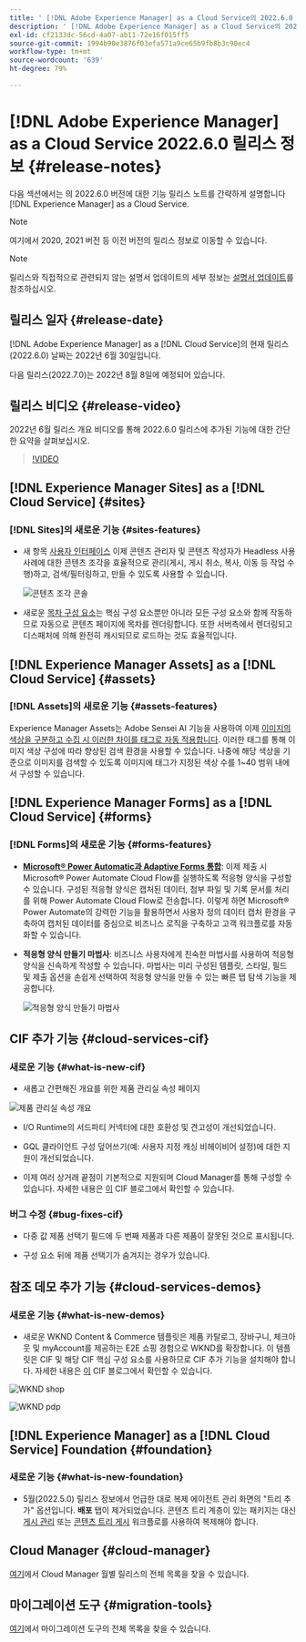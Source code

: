 ```yaml
---
title: ' [!DNL Adobe Experience Manager] as a Cloud Service의 2022.6.0 릴리스 정보입니다.'
description: ' [!DNL Adobe Experience Manager] as a Cloud Service의 2022.6.0 릴리스 정보입니다.'
exl-id: cf2133dc-56cd-4a07-ab11-72e16f015ff5
source-git-commit: 1994b90e3876f03efa571a9ce65b9fb8b3c90ec4
workflow-type: tm+mt
source-wordcount: '639'
ht-degree: 79%

---
```


# [!DNL Adobe Experience Manager] as a Cloud Service 2022.6.0 릴리스 정보 {#release-notes}

다음 섹션에서는 의 2022.6.0 버전에 대한 기능 릴리스 노트를 간략하게 설명합니다 [!DNL Experience Manager] as a Cloud Service.

>[!NOTE]
>
>여기에서 2020, 2021 버전 등 이전 버전의 릴리스 정보로 이동할 수 있습니다.

>[!NOTE]
>
>릴리스와 직접적으로 관련되지 않는 설명서 업데이트의 세부 정보는 [설명서 업데이트](https://experienceleague.adobe.com/docs/experience-manager-release-information/aem-release-updates/doc-updates/documentation-updates.html)를 참조하십시오.

## 릴리스 일자 {#release-date}

[!DNL Adobe Experience Manager] as a [!DNL Cloud Service]의 현재 릴리스(2022.6.0) 날짜는 2022년 6월 30일입니다.

다음 릴리스(2022.7.0)는 2022년 8월 8일에 예정되어 있습니다.

## 릴리스 비디오 {#release-video}

2022년 6월 릴리스 개요 비디오를 통해 2022.6.0 릴리스에 추가된 기능에 대한 간단한 요약을 살펴보십시오.

>[!VIDEO](https://video.tv.adobe.com/v/344308/?quality=12)

## [!DNL Experience Manager Sites] as a [!DNL Cloud Service] {#sites}

### [!DNL Sites]의 새로운 기능 {#sites-features}

* 새 항목 [사용자 인터페이스](/help/sites-cloud/administering/content-fragments/content-fragments-console.md) 이제 콘텐츠 관리자 및 콘텐츠 작성자가 Headless 사용 사례에 대한 콘텐츠 조각을 효율적으로 관리(게시, 게시 취소, 복사, 이동 등 작업 수행)하고, 검색/필터링하고, 만들 수 있도록 사용할 수 있습니다.

  ![콘텐츠 조각 콘솔](/help/release-notes/assets/cf-ui.png)

* 새로운 [목차 구성 요소](https://experienceleague.adobe.com/docs/experience-manager-core-components/using/components/tableofcontents.html)는 핵심 구성 요소뿐만 아니라 모든 구성 요소와 함께 작동하므로 자동으로 콘텐츠 페이지에 목차를 렌더링합니다. 또한 서버측에서 렌더링되고 디스패처에 의해 완전히 캐시되므로 로드하는 것도 효율적입니다.

## [!DNL Experience Manager Assets] as a [!DNL Cloud Service] {#assets}

### [!DNL Assets]의 새로운 기능 {#assets-features}

Experience Manager Assets는 Adobe Sensei AI 기능을 사용하여 이제 [이미지의 색상을 구분하고 수집 시 이러한 차이를 태그로 자동 적용합니다](/help/assets/color-tag-images.md). 이러한 태그를 통해 이미지 색상 구성에 따라 향상된 검색 환경을 사용할 수 있습니다. 나중에 해당 색상을 기준으로 이미지를 검색할 수 있도록 이미지에 태그가 지정된 색상 수를 1~40 범위 내에서 구성할 수 있습니다.

## [!DNL Experience Manager Forms] as a [!DNL Cloud Service] {#forms}

### [!DNL Forms]의 새로운 기능 {#forms-features}

* **[Microsoft® Power Automatic과 Adaptive Forms 통합](/help/forms/forms-microsoft-power-automate-integration.md)**: 이제 제출 시 Microsoft® Power Automate Cloud Flow를 실행하도록 적응형 양식을 구성할 수 있습니다. 구성된 적응형 양식은 캡처된 데이터, 첨부 파일 및 기록 문서를 처리를 위해 Power Automate Cloud Flow로 전송합니다. 이렇게 하면 Microsoft® Power Automate의 강력한 기능을 활용하면서 사용자 정의 데이터 캡처 환경을 구축하여 캡처된 데이터를 중심으로 비즈니스 로직을 구축하고 고객 워크플로를 자동화할 수 있습니다.

* **적응형 양식 만들기 마법사**: 비즈니스 사용자에게 친숙한 마법사를 사용하여 적응형 양식을 신속하게 작성할 수 있습니다. 마법사는 미리 구성된 템플릿, 스타일, 필드 및 제출 옵션을 손쉽게 선택하여 적응형 양식을 만들 수 있는 빠른 탭 탐색 기능을 제공합니다.

  ![적응형 양식 만들기 마법사](/help/release-notes/assets/wizard.png)

## CIF 추가 기능 {#cloud-services-cif}

### 새로운 기능 {#what-is-new-cif}

* 새롭고 간편해진 개요를 위한 제품 관리실 속성 페이지

![제품 관리실 속성 개요](/help/assets/CIF/product_cockpit_properties_overview.png)

* I/O Runtime의 서드파티 커넥터에 대한 호환성 및 견고성이 개선되었습니다.

* GQL 클라이언트 구성 덮어쓰기(예: 사용자 지정 캐싱 비헤이비어 설정)에 대한 지원이 개선되었습니다.

* 이제 여러 상거래 끝점이 기본적으로 지원되며 Cloud Manager를 통해 구성할 수 있습니다. 자세한 내용은 [이](https://medium.com/adobetech/use-aem-as-a-cloud-service-with-multiple-adobe-commerce-systems-9295612a9554) CIF 블로그에서 확인할 수 있습니다.


### 버그 수정 {#bug-fixes-cif}

* 다중 값 제품 선택기 필드에 두 번째 제품과 다른 제품이 잘못된 것으로 표시됩니다.

* 구성 요소 뒤에 제품 선택기가 숨겨지는 경우가 있습니다.

## 참조 데모 추가 기능 {#cloud-services-demos}

### 새로운 기능 {#what-is-new-demos}

* 새로운 WKND Content &amp; Commerce 템플릿은 제품 카탈로그, 장바구니, 체크아웃 및 myAccount를 제공하는 E2E 쇼핑 경험으로 WKND를 확장합니다. 이 템플릿은 CIF 및 해당 CIF 핵심 구성 요소를 사용하므로 CIF 추가 기능을 설치해야 합니다. 자세한 내용은 [이](https://medium.com/adobetech/learn-how-to-create-a-shoppable-experience-with-the-new-wknd-reference-site-and-cif-b3b2c161f67e) CIF 블로그에서 확인할 수 있습니다.

![WKND shop](/help/assets/CIF/wknd_shop.png)

![WKND pdp](/help/assets/CIF/wknd_pdp.png)

## [!DNL Experience Manager] as a [!DNL Cloud Service] Foundation {#foundation}

### 새로운 기능 {#what-is-new-foundation}

* 5월(2022.5.0) 릴리스 정보에서 언급한 대로 복제 에이전트 관리 화면의 &quot;트리 추가&quot; 옵션입니다. **배포** 탭이 제거되었습니다. 콘텐츠 트리 계층이 있는 패키지는 대신 [게시 관리](/help/operations/replication.md#manage-publication) 또는 [콘텐츠 트리 게시](/help/operations/replication.md#manage-publication#publish-content-tree-workflow) 워크플로를 사용하여 복제해야 합니다.

## Cloud Manager {#cloud-manager}

[여기](/help/implementing/cloud-manager/release-notes/current.md)에서 Cloud Manager 월별 릴리스의 전체 목록을 찾을 수 있습니다.

## 마이그레이션 도구 {#migration-tools}

[여기](/help/journey-migration/release-notes/release-notes-migration-tools-current.md)에서 마이그레이션 도구의 전체 목록을 찾을 수 있습니다.
